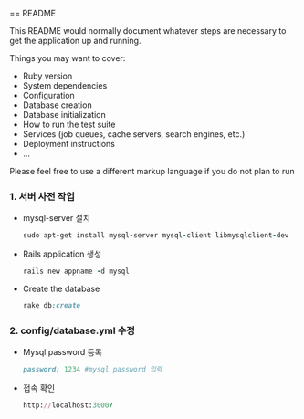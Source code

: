 == README

This README would normally document whatever steps are necessary to get the
application up and running.

Things you may want to cover:

- Ruby version
- System dependencies
- Configuration
- Database creation
- Database initialization
- How to run the test suite
- Services (job queues, cache servers, search engines, etc.)
- Deployment instructions
- ...

Please feel free to use a different markup language if you do not plan to run





### 1. 서버 사전 작업

- mysql-server 설치

  ```ruby
  sudo apt-get install mysql-server mysql-client libmysqlclient-dev
  ```

- Rails application 생성

  ```ruby
  rails new appname -d mysql
  ```

- Create the database

  ```ruby
  rake db:create
  ```



### 2. config/database.yml 수정

- Mysql password 등록

  ```ruby
  password: 1234 #mysql password 입력
  ```

- 접속 확인

  ```ruby
  http://localhost:3000/
  ```



  <!-- rails generate controller schedules create

#### Post(1)



- posts 컨트롤러  `rails g controller posts index new create show edit update destroy`
- post 모델  `rails g model post title:string content:text`



#### Comment(N)

- comment 모델  `rails g model comment content:string post_id:integer`

  417  bundle install
  418  rails generate devise:install
  419  rails generate devise user
  420  rake db:migrate -->



### devise 설치
# Gemfile
gem 'devise'
$ bundle install

rails generate devise:install

```ruby
      create  config/initializers/devise.rb
      create  config/locales/devise.en.yml
```





### user 모델 만들기

rails generate devise user

```ruby
      invoke  active_record
      create    db/migrate/20180712160104_add_devise_to_users.rb
      insert    app/models/user.rb
       route  devise_for :users
```

rails g devise:controllers users
 

### Repository 구현 - 스캐폴딩으로 손쉽게 만들자
rails g scaffold repository title:string content:text user_id:integer
route 추가 
get '/repositories' => 'get#index'
 repository controller에 index 수정 

### Reference

- https://gorails.com/setup/ubuntu/16.04
